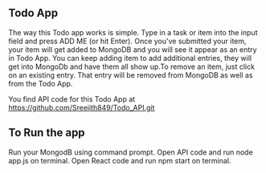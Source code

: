 ## Todo App

The way this Todo app works is simple. Type in a task or item  into the input field and press ADD ME (or hit Enter). Once you've submitted your item, your item will get added to MongoDB and you will see it appear as an entry in Todo App. You can keep adding item to add additional entries, they will get into MongoDb and have them all show up.To remove an item, just click on an existing entry. That entry will be removed from MongoDB as well as from the Todo App.

You find API code for this Todo App at  https://github.com/Sreejith849/Todo_API.git

## To Run the app

Run your MongodB using command prompt.
Open API code and run node app.js on terminal.
Open React code and run npm start on terminal.
